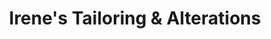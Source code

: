 ---
title: "Irene's Tailoring & Alterations"
url: /milford/irenes-tailoring-und-alterations/
shop: Schneiderei
---